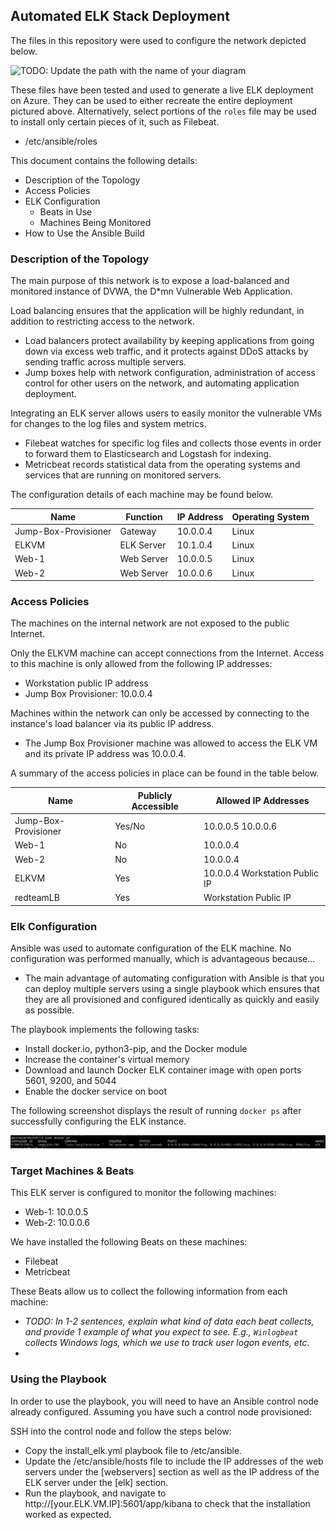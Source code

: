 ## Automated ELK Stack Deployment

The files in this repository were used to configure the network depicted below.

![TODO: Update the path with the name of your diagram](Images/diagram_filename.png)

These files have been tested and used to generate a live ELK deployment on Azure. They can be used to either recreate the entire deployment pictured above. Alternatively, select portions of the `roles` file may be used to install only certain pieces of it, such as Filebeat.

  - /etc/ansible/roles

This document contains the following details:
- Description of the Topology
- Access Policies
- ELK Configuration
  - Beats in Use
  - Machines Being Monitored
- How to Use the Ansible Build


### Description of the Topology

The main purpose of this network is to expose a load-balanced and monitored instance of DVWA, the D*mn Vulnerable Web Application.

Load balancing ensures that the application will be highly redundant, in addition to restricting access to the network.
- Load balancers protect availability by keeping applications from going down via excess web traffic, and it protects against DDoS attacks by sending traffic across multiple servers.
- Jump boxes help with network configuration, administration of access control for other users on the network, and automating application deployment.

Integrating an ELK server allows users to easily monitor the vulnerable VMs for changes to the log files and system metrics.
- Filebeat watches for specific log files and collects those events in order to forward them to Elasticsearch and Logstash for indexing.
- Metricbeat records statistical data from the operating systems and services that are running on monitored servers.

The configuration details of each machine may be found below.

| Name                 | Function   | IP Address | Operating System |
|----------------------|------------|------------|------------------|
| Jump-Box-Provisioner | Gateway    | 10.0.0.4   | Linux            |
| ELKVM                | ELK Server | 10.1.0.4   | Linux            |
| Web-1                | Web Server | 10.0.0.5   | Linux            |
| Web-2                | Web Server | 10.0.0.6   | Linux            |

### Access Policies

The machines on the internal network are not exposed to the public Internet. 

Only the ELKVM machine can accept connections from the Internet. Access to this machine is only allowed from the following IP addresses:
- Workstation public IP address
- Jump Box Provisioner: 10.0.0.4

Machines within the network can only be accessed by connecting to the instance's load balancer via its public IP address.
- The Jump Box Provisioner machine was allowed to access the ELK VM and its private IP address was 10.0.0.4.

A summary of the access policies in place can be found in the table below.

| Name                 | Publicly Accessible | Allowed IP Addresses           |
|----------------------|---------------------|--------------------------------|
| Jump-Box-Provisioner | Yes/No              | 10.0.0.5 10.0.0.6              |
| Web-1                | No                  | 10.0.0.4                       |
| Web-2                | No                  | 10.0.0.4                       |
| ELKVM                | Yes                 | 10.0.0.4 Workstation Public IP |
| redteamLB            | Yes                 | Workstation Public IP          |

### Elk Configuration

Ansible was used to automate configuration of the ELK machine. No configuration was performed manually, which is advantageous because...
- The main advantage of automating configuration with Ansible is that you can deploy multiple servers using a single playbook which ensures that they are all provisioned and configured identically as quickly and easily as possible. 

The playbook implements the following tasks:
- Install docker.io, python3-pip, and the Docker module
- Increase the container's virtual memory
- Download and launch Docker ELK container image with open ports 5601, 9200, and 5044
- Enable the docker service on boot

The following screenshot displays the result of running `docker ps` after successfully configuring the ELK instance.

![TODO: Update the path with the name of your screenshot of docker ps output](Images/docker_ps_output.png)

### Target Machines & Beats
This ELK server is configured to monitor the following machines:
- Web-1: 10.0.0.5
- Web-2: 10.0.0.6

We have installed the following Beats on these machines:
- Filebeat
- Metricbeat

These Beats allow us to collect the following information from each machine:
- _TODO: In 1-2 sentences, explain what kind of data each beat collects, and provide 1 example of what you expect to see. E.g., `Winlogbeat` collects Windows logs, which we use to track user logon events, etc._
- 

### Using the Playbook
In order to use the playbook, you will need to have an Ansible control node already configured. Assuming you have such a control node provisioned: 

SSH into the control node and follow the steps below:
- Copy the install_elk.yml playbook file to /etc/ansible.
- Update the /etc/ansible/hosts file to include the IP addresses of the web servers under the [webservers] section as well as the IP address of the ELK server under the [elk] section.
- Run the playbook, and navigate to http://[your.ELK.VM.IP]:5601/app/kibana to check that the installation worked as expected.
